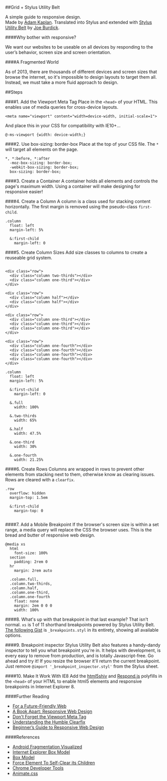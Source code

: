 ##Grid + Stylus Utility Belt


A simple guide to responsive design.<br>
Made by [Adam Kaplan](http://www.adamkaplan.me). Translated into Stylus and extended with [Stylus Utility Belt](https://github.com/josephdburdick/stylus-utilitybelt) by [Joe Burdick](http://joeylabs.com).


####Why bother with responsive?

We want our websites to be useable on all devices by responding to the user’s behavior, screen size and screen orientation.

####A Fragmented World

As of 2013, there are thousands of different devices and screen sizes that browse the internet, so it's impossible to design layouts to target them all. Instead, we must take a more fluid approach to design.

##Steps

####1. Add the Viewport Meta Tag
Place in the `<head>` of your HTML. This enables use of media queries for cross-device layouts.

```
<meta name="viewport" content="width=device-width, initial-scale=1">
```

And place this in your CSS for compatibility with IE10+...

```
@-ms-viewport {width: device-width;}
```

####2. Use box-sizing: border-box
Place at the top of your CSS file. The `*` will target all elements on the page.

```
*, *:before, *:after
  -moz-box-sizing: border-box;
  -webkit-box-sizing: border-box;
  box-sizing: border-box;

```

####3. Create a Container
A container holds all elements and controls the page's maximum width. Using a container will make designing for responsive easier! 

####4. Create a Column
A column is a class used for stacking content horizontally. The first margin is removed using the pseudo-class `first-child`.

```
.column
  float: left
  margin-left: 5%

  &:first-child 
    margin-left: 0
```

####5. Create Column Sizes
Add size classes to columns to create a reuseable grid system.


  <div class="container">
    <div class="row">
      <div class="column full"></div>
    </div>
    
    <div class="row">
      <div class="column two-thirds"></div>
      <div class="column one-third"></div>
    </div>
    
    <div class="row">
      <div class="column half"></div>
      <div class="column half"></div>
    </div>
    
    <div class="row">
      <div class="column one-third"></div>
      <div class="column one-third"></div>
      <div class="column one-third"></div>
    </div>
    
    <div class="row">
      <div class="column one-fourth"></div>
      <div class="column one-fourth"></div>
      <div class="column one-fourth"></div>
      <div class="column one-fourth"></div>
    </div>
  </div>


```
.column
  float: left
  margin-left: 5%

  &:first-child
    margin-left: 0

  &.full
    width: 100%

  &.two-thirds
    width: 65%

  &.half
    width: 47.5%

  &.one-third
    width: 30%

  &.one-fourth
    width: 21.25%
```

####6. Create Rows
Columns are wrapped in rows to prevent other elements from stacking next to them, otherwise know as clearing issues. Rows are cleared with a `clearfix`.

```
.row 
  overflow: hidden
  margin-top: 1.5em

  &:first-child 
    margin-top: 0
```


<div class="container">
  <div class="row">
    <div class="column half"></div>
    <div class="column half"></div>
  </div>
  
  <div class="row">
    <div class="column one-third"></div>
    <div class="column one-third"></div>
    <div class="column one-third"></div>
  </div>
</div>


####7. Add a Mobile Breakpoint
If the browser's screen size is within a set range, a media query will replace the CSS the browser uses. This is the bread and butter of responsive web design.

```
@media xs
  html
    font-size: 100%
  section
    padding: 2rem 0
  hr
    margin: 2rem auto

  .column.full,
  .column.two-thirds,
  .column.half,
  .column.one-third,
  .column.one-fourth 
    float: none
    margin: 2em 0 0 0
    width: 100%
```
####8. What's up with that breakpoint in that last example? That isn't normal.</h1>
`xs` is 1 of 11 shorthand breakpoints powered by Stylus Utility Belt. [The following Gist](https://gist.github.com/josephdburdick/9592025) is `_breakpoints.styl` in its entirety, showing all available options.  


####9. Breakpoint inspector
Stylus Utility Belt also features a handy-dandy inspector to tell you what breakpoint you're in. It helps with development, is every easy to remove from production, and is totally Javascript-free. Go ahead and try it! If you resize the browser it'll return the current breakpoint. Just remove `@import '_breakpoint_inspector.styl'` from the Stylus sheet. 

####10. Make It Work With IE8
Add the [html5shiv](https://github.com/aFarkas/html5shiv) and [Respond.js](https://github.com/scottjehl/Respond) polyfills in the `<head>` of your HTML to enable html5 elements and responsive breakpoints in Internet Explorer 8.



####Further Reading
* [For a Future-Friendly Web](http://alistapart.com/article/for-a-future-friendly-web)
* [A Book Apart: Responsive Web Design](http://www.abookapart.com/products/responsive-web-design)
* [Don't Forget the Viewport Meta Tag](http://dev.tutsplus.com/articles/quick-tip-dont-forget-the-viewport-meta-tag--webdesign-5972)
* [Understanding the Humble Clearfix](http://fuseinteractive.ca/blog/understanding-humble-clearfix)
* [Beginner’s Guide to Responsive Web Design](http://blog.teamtreehouse.com/beginners-guide-to-responsive-web-design)

####References
* [Android Fragmentation Visualized](http://opensignal.com/reports/fragmentation-2013/)
* [Internet Explorer Box Model](http://en.wikipedia.org/wiki/Internet_Explorer_box_model_bug)
* [Box Model](http://developer.mozilla.org/en-US/docs/Web/CSS/box_model)
* [Force Element To Self-Clear its Children](http://css-tricks.com/snippets/css/clear-fix/)
* [Chrome Developer Tools](http://developers.google.com/chrome-developer-tools/)
* [Animate.css](http://daneden.github.io/animate.css/)
